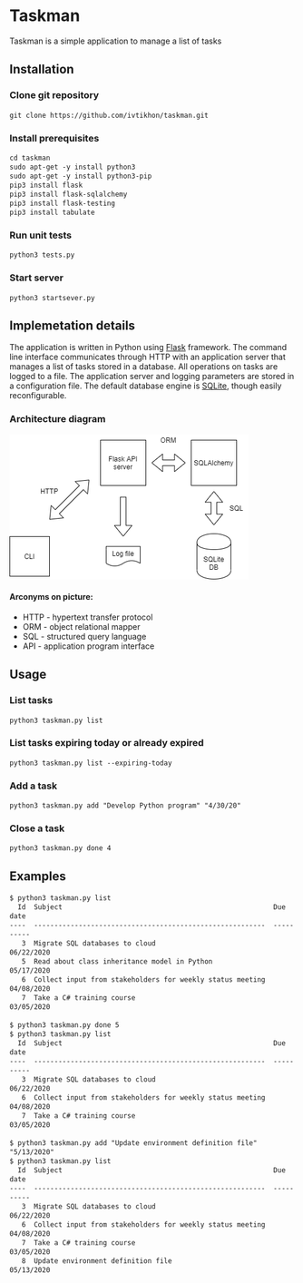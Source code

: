 # Taskman

Taskman is a simple application to manage a list of tasks 

## Installation

### Clone git repository
```
git clone https://github.com/ivtikhon/taskman.git
```
### Install prerequisites
```
cd taskman
sudo apt-get -y install python3
sudo apt-get -y install python3-pip
pip3 install flask
pip3 install flask-sqlalchemy
pip3 install flask-testing
pip3 install tabulate
```
### Run unit tests
```
python3 tests.py
```
### Start server
```
python3 startsever.py
```

## Implemetation details

The application is written in Python using [Flask](https://palletsprojects.com/p/flask/) framework. The command line interface communicates through HTTP with an application server that manages a list of tasks stored in a database. All operations on tasks are logged to a file. The application server and logging parameters are stored in a configuration file. The default database engine is [SQLite](https://www.sqlite.org/), though easily reconfigurable.

### Architecture diagram
![diagram](./diagram.png)
#### Arconyms on picture:
* HTTP - hypertext transfer protocol
* ORM - object relational mapper
* SQL - structured query language
* API - application program interface

## Usage
### List tasks
```
python3 taskman.py list
```
### List tasks expiring today or already expired
```
python3 taskman.py list --expiring-today
```

### Add a task
```
python3 taskman.py add "Develop Python program" "4/30/20"
```
### Close a task
```
python3 taskman.py done 4
```

## Examples
```
$ python3 taskman.py list
  Id  Subject                                                    Due date
----  ---------------------------------------------------------  ----------
   3  Migrate SQL databases to cloud                             06/22/2020
   5  Read about class inheritance model in Python               05/17/2020
   6  Collect input from stakeholders for weekly status meeting  04/08/2020
   7  Take a C# training course                                  03/05/2020

$ python3 taskman.py done 5
$ python3 taskman.py list
  Id  Subject                                                    Due date
----  ---------------------------------------------------------  ----------
   3  Migrate SQL databases to cloud                             06/22/2020
   6  Collect input from stakeholders for weekly status meeting  04/08/2020
   7  Take a C# training course                                  03/05/2020

$ python3 taskman.py add "Update environment definition file" "5/13/2020"
$ python3 taskman.py list
  Id  Subject                                                    Due date
----  ---------------------------------------------------------  ----------
   3  Migrate SQL databases to cloud                             06/22/2020
   6  Collect input from stakeholders for weekly status meeting  04/08/2020
   7  Take a C# training course                                  03/05/2020
   8  Update environment definition file                         05/13/2020

```